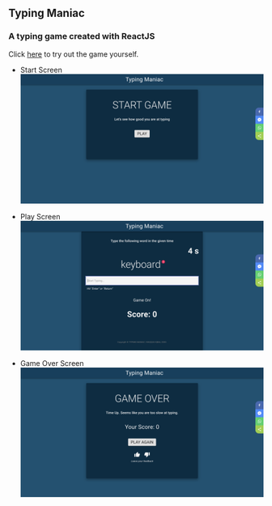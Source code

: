 ## Typing Maniac
### A typing game created with ReactJS

Click [here](https://wi-typingmaniac.netlify.com/) to try out the game yourself.

* Start Screen
  ![](https://github.com/waqqasiq/typing-maniac/blob/master/public/screens/start.png)
  
* Play Screen 
  ![](https://github.com/waqqasiq/typing-maniac/blob/master/public/screens/play.png)

* Game Over Screen
  ![](https://github.com/waqqasiq/typing-maniac/blob/master/public/screens/gameover.png)
